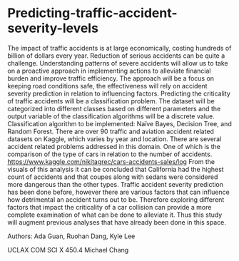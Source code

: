 # Predicting-traffic-accident-severity-levels
The impact of traffic accidents is at large economically, costing hundreds of billion of dollars every year. Reduction of serious accidents can be quite a challenge. Understanding patterns of severe accidents will allow us to take on a proactive approach in implementing actions to alleviate financial burden and improve traffic efficiency. The approach will be a focus on keeping road conditions safe, the effectiveness will rely on accident severity prediction in relation to influencing factors. 
Predicting the criticality of traffic accidents will be a classification problem. The dataset will be categorized into different classes based on different parameters and the output variable of the classification algorithms will be a discrete value. Classification algorithm to be implemented: Naïve Bayes, Decision Tree, and Random Forest.
There are over 90 traffic and aviation accident related datasets on Kaggle, which varies by year and location. There are several accident related problems addressed in this domain. One of which is the comparison of the type of cars in relation to the number of accidents. https://www.kaggle.com/nikitagrec/cars-accidents-sales/log From the visuals of this analysis it can be concluded that California had the highest count of accidents and that coupes along with sedans were considered more dangerous than the other types. Traffic accident severity prediction has been done before, however there are various factors that can influence how detrimental an accident turns out to be. Therefore exploring different factors that impact the criticality of a car collision can provide a more complete examination of what can be done to alleviate it. Thus this study will augment previous analyses that have already been done in this space.

Authors: Ada Guan, Ruohan Dang, Kyle Lee

UCLAX COM SCI X 450.4 Michael Chang
